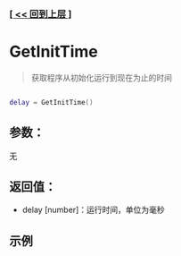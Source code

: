 ### [[ << 回到上层 ]](index.md)

# GetInitTime

> 获取程序从初始化运行到现在为止的时间

```lua

delay = GetInitTime()

```

## 参数：

无

## 返回值：

+ delay [number]：运行时间，单位为毫秒

## 示例

```lua

```